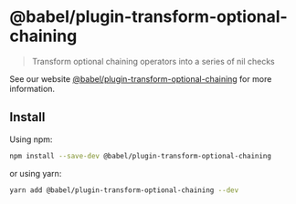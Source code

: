 # @babel/plugin-transform-optional-chaining

> Transform optional chaining operators into a series of nil checks

See our
website [@babel/plugin-transform-optional-chaining](https://babeljs.io/docs/babel-plugin-transform-optional-chaining)
for more information.

## Install

Using npm:

```sh
npm install --save-dev @babel/plugin-transform-optional-chaining
```

or using yarn:

```sh
yarn add @babel/plugin-transform-optional-chaining --dev
```
